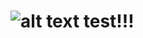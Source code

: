 # ![alt text](https://64.media.tumblr.com/5a304e2f498c0a24d9a8fddb3fcc8f93/121f77e008a72d92-17/s1280x1920/f2b2ba36c15bc7b52dfcc529ed3a5a6bad5bb0f9.pnj) test!!!

